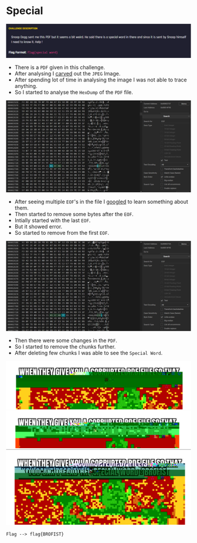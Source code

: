 # Special

![bi0s](https://github.com/a3X3k/Forensics/blob/main/Special/Assets/1.png?raw=true)

- There is a `PDF` given in this challenge.
- After analysing I [carved](https://www.extractpdf.com/) out the `JPEG` Image.
- After spending lot of time in analysing the image I was not able to trace anything.
- So I started to analyse the `HexDump` of the `PDF` file.

![bi0s](https://github.com/a3X3k/Forensics/blob/main/Special/Assets/5.png?raw=true)

- After seeing multiple `EOF`'s in the file I [googled](https://www.garykessler.net/library/file_sigs.html) to learn something about them.
- Then started to remove some bytes after the `EOF`.
- Intially started with the last `EOF`. 
- But it showed error.
- So started to remove from the first `EOF`.

![bi0s](https://github.com/a3X3k/Forensics/blob/main/Special/Assets/6.png?raw=true)

- Then there were some changes in the `PDF`.
- So I started to remove the chunks further.
- After deleting few chunks I was able to see the `Special Word`.

![bi0s](https://github.com/a3X3k/Forensics/blob/main/Special/Assets/2.png?raw=true)
![bi0s](https://github.com/a3X3k/Forensics/blob/main/Special/Assets/3.png?raw=true)
![bi0s](https://github.com/a3X3k/Forensics/blob/main/Special/Assets/4.png?raw=true)

```
Flag --> flag{BROFIST}
```
